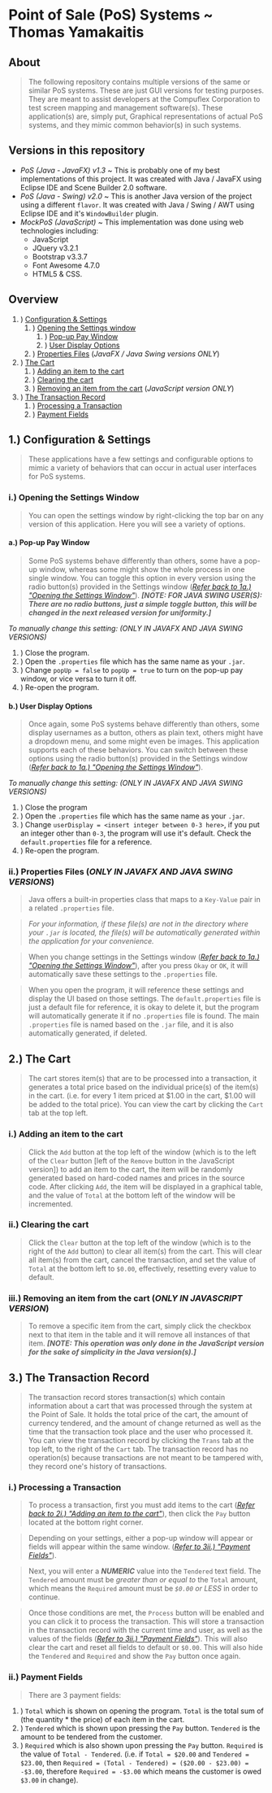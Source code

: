Point of Sale (PoS) Systems ~ Thomas Yamakaitis
=====

About
-----
> The following repository contains multiple versions of the same or similar PoS systems. These are just GUI versions for testing purposes. They are meant to assist developers at the Compuflex Corporation to test screen mapping and management software(s). These application(s) are, simply put, Graphical representations of actual PoS systems, and they mimic common behavior(s) in such systems.

Versions in this repository
-----
 - *PoS (Java - JavaFX) v1.3* ~ This is probably one of my best implementations of this project. It was created with Java / JavaFX using Eclipse IDE and Scene Builder 2.0 software.
 - *PoS (Java - Swing) v2.0* ~ This is another Java version of the project using a different `flavor`. It was created with Java / Swing / AWT using Eclipse IDE and it's `WindowBuilder` plugin.
 - *MockPoS (JavaScript)* ~ This implementation was done using web technologies including:
     - JavaScript
     - JQuery v3.2.1
     - Bootstrap v3.3.7
     - Font Awesome 4.7.0
     - HTML5 & CSS.

Overview
-----
1. ) [Configuration & Settings](#1-configuration--settings)
    1. ) [Opening the Settings window](#i-opening-the-settings-window)
        1. ) [Pop-up Pay Window](#a-pop-up-pay-window)
        2. ) [User Display Options](#b-user-display-options)
    2. ) [Properties Files](#ii-properties-files-only-in-javafx-and-java-swing-versions) (*JavaFX / Java Swing versions ONLY*)
2. ) [The Cart](#2-the-cart)
    1. ) [Adding an item to the cart](#i-adding-an-item-to-the-cart)
    2. ) [Clearing the cart](#ii-clearing-the-cart)
    3. ) [Removing an item from the cart](#iii-removing-an-item-from-the-cart-only-in-javascript-version) (*JavaScript version ONLY*)
3. ) [The Transaction Record](#3-the-transaction-record)
    1. ) [Processing a Transaction](#i-processing-a-transaction)
    2. ) [Payment Fields](#ii-payment-fields)

## 1.) Configuration & Settings
> These applications have a few settings and configurable options to mimic a variety of behaviors that can occur in actual user interfaces for PoS systems.

### i.) Opening the Settings Window
> You can open the settings window by right-clicking the top bar on any version of this application. Here you will see a variety of options.

#### a.) Pop-up Pay Window
> Some PoS systems behave differently than others, some have a pop-up window, whereas some might show the whole process in one single window. You can toggle this option in every version using the radio button(s) provided in the Settings window ([*Refer back to 1a.) "Opening the Settings Window"*](#i-opening-the-settings-window)). ***[NOTE: FOR JAVA SWING USER(S): There are no radio buttons, just a simple toggle button, this will be changed in the next released version for uniformity.]***

*To manually change this setting: (ONLY IN JAVAFX AND JAVA SWING VERSIONS)*
 1. ) Close the program.
 2. ) Open the `.properties` file which has the same name as your `.jar`.
 3. ) Change `popUp = false` to `popUp = true` to turn on the pop-up pay window, or vice versa to turn it off.
 4. ) Re-open the program.

#### b.) User Display Options
> Once again, some PoS systems behave differently than others, some display usernames as a button, others as plain text, others might have a dropdown menu, and some might even be images. This application supports each of these behaviors. You can switch between these options using the radio button(s) provided in the Settings window ([*Refer back to 1a.) "Opening the Settings Window"*](#i-opening-the-settings-window)).

*To manually change this setting: (ONLY IN JAVAFX AND JAVA SWING VERSIONS)*
  1. ) Close the program
  2. ) Open the `.properties` file which has the same name as your `.jar`.
  3. ) Change `userDisplay = <insert integer between 0-3 here>`, if you put an integer other than `0-3`, the program will use it's default. Check the `default.properties` file for a reference.
  4. ) Re-open the program.

### ii.) Properties Files (*ONLY IN JAVAFX AND JAVA SWING VERSIONS*)
> Java offers a built-in properties class that maps to a `Key-Value` pair in a related `.properties` file.

> *For your information, if these file(s) are not in the directory where your `.jar` is located, the file(s) will be automatically generated within the application for your convenience.*

> When you change settings in the Settings window ([*Refer back to 1a.) "Opening the Settings Window"*](#i-opening-the-settings-window)), after you press `Okay` or `OK`, it will automatically save these settings to the `.properties` file.

> When you open the program, it will reference these settings and display the UI based on those settings. The `default.properties` file is just a default file for reference, it is okay to delete it, but the program will automatically generate it if no `.properties` file is found. The main `.properties` file is named based on the `.jar` file, and it is also automatically generated, if deleted.

## 2.) The Cart
> The cart stores item(s) that are to be processed into a transaction, it generates a total price based on the individual price(s) of the item(s) in the cart. (i.e. for every 1 item priced at $1.00 in the cart, $1.00 will be added to the total price). You can view the cart by clicking the `Cart` tab at the top left.

### i.) Adding an item to the cart
> Click the `Add` button at the top left of the window (which is to the left of the `Clear` button [left of the `Remove` button in the JavaScript version]) to add an item to the cart, the item will be randomly generated based on hard-coded names and prices in the source code. After clicking `Add`, the item will be displayed in a graphical table, and the value of `Total` at the bottom left of the window will be incremented.

### ii.) Clearing the cart
> Click the `Clear` button at the top left of the window (which is to the right of the `Add` button) to clear all item(s) from the cart. This will clear all item(s) from the cart, cancel the transaction, and set the value of `Total` at the bottom left to `$0.00`, effectively, resetting every value to default.

### iii.) Removing an item from the cart (*ONLY IN JAVASCRIPT VERSION*)
> To remove a specific item from the cart, simply click the checkbox next to that item in the table and it will remove all instances of that item. ***[NOTE: This operation was only done in the JavaScript version for the sake of simplicity in the Java version(s).]***

## 3.) The Transaction Record
> The transaction record stores transaction(s) which contain information about a cart that was processed through the system at the Point of Sale. It holds the total price of the cart, the amount of currency tendered, and the amount of change returned as well as the time that the transaction took place and the user who processed it. You can view the transaction record by clicking the `Trans` tab at the top left, to the right of the `Cart` tab. The transaction record has no operation(s) because transactions are not meant to be tampered with, they record one's history of transactions.

### i.) Processing a Transaction
> To process a transaction, first you must add items to the cart ([*Refer back to 2i.) "Adding an item to the cart"*](#i-adding-an-item-to-the-cart)), then click the `Pay` button located at the bottom right corner.

> Depending on your settings, either a pop-up window will appear or fields will appear within the same window. ([*Refer to 3ii.) "Payment Fields"*](#ii-payment-fields)).

> Next, you will enter a ***NUMERIC*** value into the `Tendered` text field. The `Tendered` amount must be *greater than or equal to* the `Total` amount, which means the `Required` amount must be *`$0.00` or LESS* in order to continue.

> Once those conditions are met, the `Process` button will be enabled and you can click it to process the transaction. This will store a transaction in the transaction record with the current time and user, as well as the values of the fields  ([*Refer to 3ii.) "Payment Fields"*](#ii-payment-fields)). This will also clear the cart and reset all fields to default or `$0.00`. This will also hide the `Tendered` and `Required` and show the `Pay` button once again.

### ii.) Payment Fields
> There are 3 payment fields:
 1. ) `Total` which is shown on opening the program. `Total` is the total sum of (the quantity * the price) of each item in the cart.
 2. ) `Tendered` which is shown upon pressing the `Pay` button. `Tendered` is the amount to be tendered from the customer.
 3. ) `Required` which is also shown upon pressing the `Pay` button. `Required` is the value of `Total - Tendered`. (i.e. if `Total = $20.00` and `Tendered = $23.00`, then `Required = (Total - Tendered) = ($20.00 - $23.00) = -$3.00`, therefore `Required = -$3.00` which means the customer is owed `$3.00` in change).
